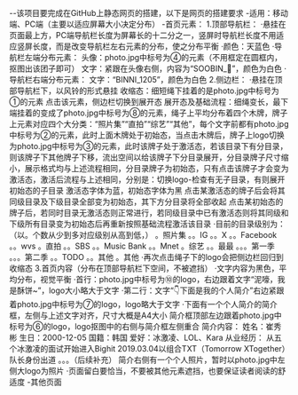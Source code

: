 --该项目要完成在GitHub上静态网页的搭建，以下是网页的搭建要求
-适用：移动端、PC端（主要以适应屏幕大小决定分布）
-首页元素：
1.顶部导航栏：
·悬挂在页面最上方，PC端导航栏长度为屏幕长的十二分之一，竖屏时导航栏长度不用适应竖屏长度，而是改变导航栏左右元素的分布，使之分布平衡
·颜色：天蓝色
·导航栏左端分布元素：
    头像：photo.jpg中标号为④的元素（不用框定在圆框内，抠图出该团子即可）
    文字：紧跟在头像右侧，内容为“SOOBIN_🐇”，颜色为白色
·导航栏右端分布元素：
    文字：“BINNI_1205”，颜色为白色
2.侧边栏：
·悬挂在顶部导航栏下，以风铃的形式悬挂
    收缩态：细短绳下挂着的是photo.jpg中标号为①的元素
    点击该元素，侧边栏切换到展开态
    展开态及基础流程：细绳变长，最下端挂着的变成了photo.jpg中标号为⑧的元素，绳子上平均分布着四个木牌，牌子上元素对应四个大分类：“照片集”“直拍”“综艺”“其他”，每个文字前都有photo.jpg中标号为②的元素，此时上面木牌处于初始态，当点击木牌后，牌子上logo切换为photo.jpg中标号为③的元素，此时该牌子处于激活态，若该目录下有分目录，则该牌子下其他牌子下移，流出空间以给该牌子下分目录展开，分目录牌子尺寸缩小，展示格式均与上述流程相同，分目录牌子为初始态，只有点击该牌子才会变为激活态，激活后流程与上述相同，分别是：切换logo-检查有无子目录，有则展开初始态的子目录
    激活态字体为蓝，初始态字体为黑
        点击某激活态的牌子后会将其同级目录及下级目录全部变为初始态，其下方分目录将全部收起
        点击某初始态的牌子后，若同时目录无激活态则正常进行，若同级目录中已有激活态则将其同级和下级所有目录变为初始态后再重新按照基础流程激活该目录
·目前的目录级别为：（以。个数从少到多对应级别从高到低，）
。照片集
。。IG
。。X
。。Facebook
。。wvs
。直拍
。。SBS
。。Music Bank
。。Mnet
。综艺
。。最最
。。。第一季
。。。第二季
。。TODO
。。其他
。其他
·再次点击绳子下的logo会把侧边栏回归到收缩态
3.首页内容（分布在顶部导航栏下空间，不被遮挡）
·文字内容为黑色，平均分布，视觉平衡
·首行：photo.jpg中标号为⑩的logo，右边跟着文字“泥嚎，我是酥饼~”，logo大小略大于文字
·第二行：文字“👇下面是我的个人简介”右边紧跟着photo.jpg中标号为⑦的logo，logo略大于文字
·下面有一个个人简介的简介框，左侧与上述文字对齐，尺寸大概是A4大小
    简介框顶部左边跟着photo.jpg中标号为⑥的logo，logo抠图中的右侧与简介框左侧重合
    简介内容：
        姓名：崔秀彬
        生日：2000-12-05
        国籍：韩国
        爱好：冰激凌、LOL、Kara
        从业经历：
        从五个冰激凌的面试开始进入Bighit
        2019.03.04以组合TXT（Tomorrow XTogether）队长身份出道
        。。。（后续补充）
    简介右侧有一个个人照片，暂时以photo.jpg中左侧大logo为照片
·页面留白要恰当，不要被其他元素遮挡，也要保证读者阅读的舒适度
-其他页面